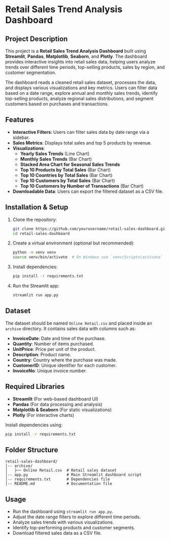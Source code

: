 
# Retail Sales Trend Analysis Dashboard

## Project Description
This project is a **Retail Sales Trend Analysis Dashboard** built using **Streamlit**, **Pandas**, **Matplotlib**, **Seaborn**, and **Plotly**. The dashboard provides interactive insights into retail sales data, helping users analyze trends over different time periods, top-selling products, sales by region, and customer segmentation.

The dashboard reads a cleaned retail sales dataset, processes the data, and displays various visualizations and key metrics. Users can filter data based on a date range, explore annual and monthly sales trends, identify top-selling products, analyze regional sales distributions, and segment customers based on purchases and transactions.

## Features
- **Interactive Filters**: Users can filter sales data by date range via a sidebar.
- **Sales Metrics**: Displays total sales and top 5 products by revenue.
- **Visualizations**:
  - **Yearly Sales Trends** (Line Chart)
  - **Monthly Sales Trends** (Bar Chart)
  - **Stacked Area Chart for Seasonal Sales Trends**
  - **Top 10 Products by Total Sales** (Bar Chart)
  - **Top 10 Countries by Total Sales** (Bar Chart)
  - **Top 10 Customers by Total Sales** (Bar Chart)
  - **Top 10 Customers by Number of Transactions** (Bar Chart)
- **Downloadable Data**: Users can export the filtered dataset as a CSV file.

## Installation & Setup
1. Clone the repository:
   ```bash
   git clone https://github.com/yourusername/retail-sales-dashboard.git
   cd retail-sales-dashboard
   ```
2. Create a virtual environment (optional but recommended):
   ```bash
   python -m venv venv
   source venv/bin/activate  # On Windows use `venv\Scripts\activate`
   ```
3. Install dependencies:
   ```bash
   pip install -r requirements.txt
   ```
4. Run the Streamlit app:
   ```bash
   streamlit run app.py
   ```

## Dataset
The dataset should be named `Online Retail.csv` and placed inside an `archive` directory. It contains sales data with columns such as:
- **InvoiceDate**: Date and time of the purchase.
- **Quantity**: Number of items purchased.
- **UnitPrice**: Price per unit of the product.
- **Description**: Product name.
- **Country**: Country where the purchase was made.
- **CustomerID**: Unique identifier for each customer.
- **InvoiceNo**: Unique invoice number.

## Required Libraries
- **Streamlit** (For web-based dashboard UI)
- **Pandas** (For data processing and analysis)
- **Matplotlib & Seaborn** (For static visualizations)
- **Plotly** (For interactive charts)

Install dependencies using:
```bash
pip install -r requirements.txt
```

## Folder Structure
```
retail-sales-dashboard/
│-- archive/
│   ├── Online Retail.csv  # Retail sales dataset
│-- app.py                 # Main Streamlit dashboard script
│-- requirements.txt       # Dependencies file
│-- README.md              # Documentation file
```

## Usage
- Run the dashboard using `streamlit run app.py`.
- Adjust the date range filters to explore different time periods.
- Analyze sales trends with various visualizations.
- Identify top-performing products and customer segments.
- Download filtered sales data as a CSV file.



